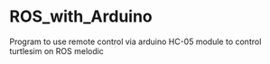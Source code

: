 # ROS_with_Arduino
Program to use remote control via arduino HC-05 module to control turtlesim on ROS melodic

